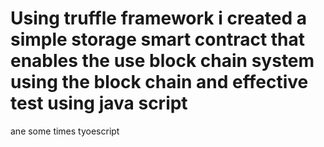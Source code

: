  # Using truffle framework i created a simple storage smart contract that enables the use block chain system using the block chain and effective test using java script 
 
ane some times tyoescript
